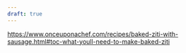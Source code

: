 ```yaml
---
draft: true
---
```


https://www.onceuponachef.com/recipes/baked-ziti-with-sausage.html#toc-what-youll-need-to-make-baked-ziti
